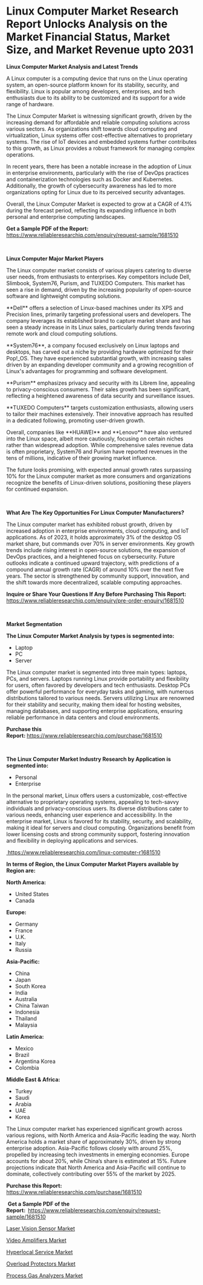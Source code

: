 <p><h1>Linux Computer Market Research Report Unlocks Analysis on the Market Financial Status, Market Size, and Market Revenue upto 2031</h1></p><p><strong>Linux Computer Market Analysis and Latest Trends</strong></p>
<p><p>A Linux computer is a computing device that runs on the Linux operating system, an open-source platform known for its stability, security, and flexibility. Linux is popular among developers, enterprises, and tech enthusiasts due to its ability to be customized and its support for a wide range of hardware. </p><p>The Linux Computer Market is witnessing significant growth, driven by the increasing demand for affordable and reliable computing solutions across various sectors. As organizations shift towards cloud computing and virtualization, Linux systems offer cost-effective alternatives to proprietary systems. The rise of IoT devices and embedded systems further contributes to this growth, as Linux provides a robust framework for managing complex operations.</p><p>In recent years, there has been a notable increase in the adoption of Linux in enterprise environments, particularly with the rise of DevOps practices and containerization technologies such as Docker and Kubernetes. Additionally, the growth of cybersecurity awareness has led to more organizations opting for Linux due to its perceived security advantages.</p><p>Overall, the Linux Computer Market is expected to grow at a CAGR of 4.1% during the forecast period, reflecting its expanding influence in both personal and enterprise computing landscapes.</p></p>
<p><strong>Get a Sample PDF of the Report:&nbsp;</strong> <a href="https://www.reliableresearchiq.com/enquiry/request-sample/1681510?utm_campaign=99&utm_medium=2&utm_source=Github&utm_content=ia&utm_term=01102024&utm_id=linux-computer">https://www.reliableresearchiq.com/enquiry/request-sample/1681510</a></p>
<p>&nbsp;</p>
<p><strong>Linux Computer Major Market Players</strong></p>
<p><p>The Linux computer market consists of various players catering to diverse user needs, from enthusiasts to enterprises. Key competitors include Dell, Slimbook, System76, Purism, and TUXEDO Computers. This market has seen a rise in demand, driven by the increasing popularity of open-source software and lightweight computing solutions.</p><p>**Dell** offers a selection of Linux-based machines under its XPS and Precision lines, primarily targeting professional users and developers. The company leverages its established brand to capture market share and has seen a steady increase in its Linux sales, particularly during trends favoring remote work and cloud computing solutions.</p><p>**System76**, a company focused exclusively on Linux laptops and desktops, has carved out a niche by providing hardware optimized for their Pop!_OS. They have experienced substantial growth, with increasing sales driven by an expanding developer community and a growing recognition of Linux's advantages for programming and software development. </p><p>**Purism** emphasizes privacy and security with its Librem line, appealing to privacy-conscious consumers. Their sales growth has been significant, reflecting a heightened awareness of data security and surveillance issues.</p><p>**TUXEDO Computers** targets customization enthusiasts, allowing users to tailor their machines extensively. Their innovative approach has resulted in a dedicated following, promoting user-driven growth.</p><p>Overall, companies like **HUAWEI** and **Lenovo** have also ventured into the Linux space, albeit more cautiously, focusing on certain niches rather than widespread adoption. While comprehensive sales revenue data is often proprietary, System76 and Purism have reported revenues in the tens of millions, indicative of their growing market influence.</p><p>The future looks promising, with expected annual growth rates surpassing 10% for the Linux computer market as more consumers and organizations recognize the benefits of Linux-driven solutions, positioning these players for continued expansion.</p></p>
<p>&nbsp;</p>
<p><strong>What Are The Key Opportunities For Linux Computer Manufacturers?</strong></p>
<p><p>The Linux computer market has exhibited robust growth, driven by increased adoption in enterprise environments, cloud computing, and IoT applications. As of 2023, it holds approximately 3% of the desktop OS market share, but commands over 70% in server environments. Key growth trends include rising interest in open-source solutions, the expansion of DevOps practices, and a heightened focus on cybersecurity. Future outlooks indicate a continued upward trajectory, with predictions of a compound annual growth rate (CAGR) of around 10% over the next five years. The sector is strengthened by community support, innovation, and the shift towards more decentralized, scalable computing approaches.</p></p>
<p><strong>Inquire or Share Your Questions If Any Before Purchasing This Report:</strong> <a href="https://www.reliableresearchiq.com/enquiry/pre-order-enquiry/1681510?utm_campaign=99&utm_medium=2&utm_source=Github&utm_content=ia&utm_term=01102024&utm_id=linux-computer">https://www.reliableresearchiq.com/enquiry/pre-order-enquiry/1681510</a></p>
<p>&nbsp;</p>
<p><strong>Market Segmentation</strong></p>
<p><strong>The Linux Computer Market Analysis by types is segmented into:</strong></p>
<p><ul><li>Laptop</li><li>PC</li><li>Server</li></ul></p>
<p><p>The Linux computer market is segmented into three main types: laptops, PCs, and servers. Laptops running Linux provide portability and flexibility for users, often favored by developers and tech enthusiasts. Desktop PCs offer powerful performance for everyday tasks and gaming, with numerous distributions tailored to various needs. Servers utilizing Linux are renowned for their stability and security, making them ideal for hosting websites, managing databases, and supporting enterprise applications, ensuring reliable performance in data centers and cloud environments.</p></p>
<p><strong>Purchase this Report:&nbsp;</strong><a href="https://www.reliableresearchiq.com/purchase/1681510?utm_campaign=99&utm_medium=2&utm_source=Github&utm_content=ia&utm_term=01102024&utm_id=linux-computer">https://www.reliableresearchiq.com/purchase/1681510</a></p>
<p>&nbsp;</p>
<p><strong>The Linux Computer Market Industry Research by Application is segmented into:</strong></p>
<p><ul><li>Personal</li><li>Enterprise</li></ul></p>
<p><p>In the personal market, Linux offers users a customizable, cost-effective alternative to proprietary operating systems, appealing to tech-savvy individuals and privacy-conscious users. Its diverse distributions cater to various needs, enhancing user experience and accessibility. In the enterprise market, Linux is favored for its stability, security, and scalability, making it ideal for servers and cloud computing. Organizations benefit from lower licensing costs and strong community support, fostering innovation and flexibility in deploying applications and services.</p></p>
<p><a href="https://www.reliableresearchiq.com/linux-computer-r1681510?utm_campaign=99&utm_medium=2&utm_source=Github&utm_content=ia&utm_term=01102024&utm_id=linux-computer">&nbsp;https://www.reliableresearchiq.com/linux-computer-r1681510</a></p>
<p><strong>In terms of Region, the Linux Computer Market Players available by Region are:</strong></p>
<p>
    <p> <strong> North America: </strong>
        <ul>
            <li>United States</li>
            <li>Canada</li>
        </ul>
        </p> 
    <p> <strong> Europe: </strong>
        <ul>
            <li>Germany</li>
            <li>France</li>
            <li>U.K.</li>
            <li>Italy</li>
            <li>Russia</li>
        </ul>
        </p> 
    <p> <strong> Asia-Pacific: </strong>
        <ul>
            <li>China</li>
            <li>Japan</li>
            <li>South Korea</li>
            <li>India</li>
            <li>Australia</li>
            <li>China Taiwan</li>
            <li>Indonesia</li>
            <li>Thailand</li>
            <li>Malaysia</li>
        </ul>
        </p> 
    <p> <strong> Latin America: </strong>
        <ul>
            <li>Mexico</li>
            <li>Brazil</li>
            <li>Argentina Korea</li>
            <li>Colombia</li>
        </ul>
        </p> 
    <p> <strong> Middle East & Africa: </strong>
        <ul>
            <li>Turkey</li>
            <li>Saudi</li>
            <li>Arabia</li>
            <li>UAE</li>
            <li>Korea</li>
        </ul>
    </p>
    </p>
<p><p>The Linux computer market has experienced significant growth across various regions, with North America and Asia-Pacific leading the way. North America holds a market share of approximately 30%, driven by strong enterprise adoption. Asia-Pacific follows closely with around 25%, propelled by increasing tech investments in emerging economies. Europe accounts for about 20%, while China’s share is estimated at 15%. Future projections indicate that North America and Asia-Pacific will continue to dominate, collectively contributing over 55% of the market by 2025.</p></p>
<p><strong>Purchase this Report: </strong><a href="https://www.reliableresearchiq.com/purchase/1681510?utm_campaign=99&utm_medium=2&utm_source=Github&utm_content=ia&utm_term=01102024&utm_id=linux-computer">https://www.reliableresearchiq.com/purchase/1681510</a></p>
<p>&nbsp;<strong>Get a Sample PDF of the Report:&nbsp;&nbsp;</strong><a href="https://www.reliableresearchiq.com/enquiry/request-sample/1681510?utm_campaign=99&utm_medium=2&utm_source=Github&utm_content=ia&utm_term=01102024&utm_id=linux-computer">https://www.reliableresearchiq.com/enquiry/request-sample/1681510</a></p>
<p><strong></strong></p>
<p><p><a href="https://issuu.com/reportprime-2/docs/laser-vision-sensor-market-size-203_8e4722834cd656?utm_campaign=99&utm_medium=2&utm_source=Github&utm_content=ia&utm_term=01102024&utm_id=linux-computer">Laser Vision Sensor Market</a></p><p><a href="https://issuu.com/reportprime-2/docs/video-amplifiers-market-size-2030.p_4dc6ec9e417de2?utm_campaign=99&utm_medium=2&utm_source=Github&utm_content=ia&utm_term=01102024&utm_id=linux-computer">Video Amplifiers Market</a></p><p><a href="https://github.com/ArnisaLeka575/Market-Research-Report-List-1/blob/main/hyperlocal-service-market.md?utm_campaign=99&utm_medium=2&utm_source=Github&utm_content=ia&utm_term=01102024&utm_id=linux-computer">Hyperlocal Service Market</a></p><p><a href="https://www.linkedin.com/pulse/overload-protectors-market-report-product-type-automaticmanual-hupme?utm_campaign=99&utm_medium=2&utm_source=Github&utm_content=ia&utm_term=01102024&utm_id=linux-computer">Overload Protectors Market</a></p><p><a href="https://www.linkedin.com/pulse/process-gas-analyzers-market-research-report-exploring-f1rxe?utm_campaign=99&utm_medium=2&utm_source=Github&utm_content=ia&utm_term=01102024&utm_id=linux-computer">Process Gas Analyzers Market</a></p></p>
